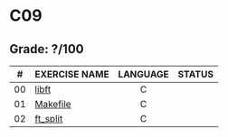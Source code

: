 # C09

## Grade: ?/100

|#	|EXERCISE NAME	                  	|LANGUAGE		|STATUS		
|:-:|:--								|:-:		  	|--:			
|00 |[libft](./ex00)					|C        		|
|01 |[Makefile](./ex01)					|C        		|
|02 |[ft_split](./ex02)					|C        		|
